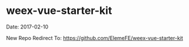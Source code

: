 # weex-vue-starter-kit

Date: 2017-02-10

New Repo Redirect To: <https://github.com/ElemeFE/weex-vue-starter-kit>